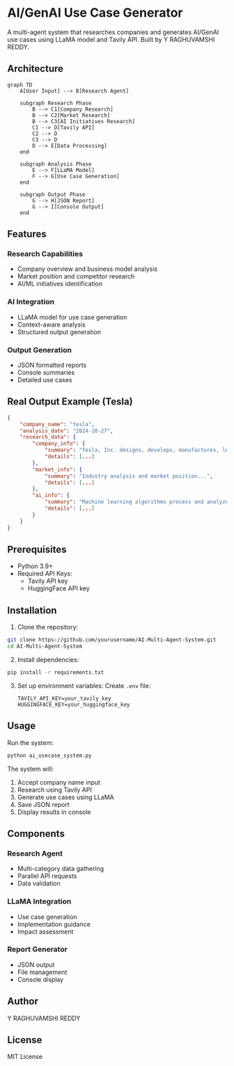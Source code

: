 # AI/GenAI Use Case Generator

A multi-agent system that researches companies and generates AI/GenAI use cases using LLaMA model and Tavily API. Built by Y RAGHUVAMSHI REDDY.

## Architecture
```mermaid
graph TD
    A[User Input] --> B[Research Agent]
    
    subgraph Research Phase
        B --> C1[Company Research]
        B --> C2[Market Research]
        B --> C3[AI Initiatives Research]
        C1 --> D[Tavily API]
        C2 --> D
        C3 --> D
        D --> E[Data Processing]
    end
    
    subgraph Analysis Phase
        E --> F[LLaMA Model]
        F --> G[Use Case Generation]
    end
    
    subgraph Output Phase
        G --> H[JSON Report]
        G --> I[Console Output]
    end
```

## Features

### Research Capabilities
- Company overview and business model analysis
- Market position and competitor research
- AI/ML initiatives identification

### AI Integration
- LLaMA model for use case generation
- Context-aware analysis
- Structured output generation

### Output Generation
- JSON formatted reports
- Console summaries
- Detailed use cases

## Real Output Example (Tesla)
```json
{
    "company_name": "tesla",
    "analysis_date": "2024-10-27",
    "research_data": {
        "company_info": {
            "summary": "Tesla, Inc. designs, develops, manufactures, leases, and sells electric vehicles, and energy generation and storage systems...",
            "details": [...]
        },
        "market_info": {
            "summary": "Industry analysis and market position...",
            "details": [...]
        },
        "ai_info": {
            "summary": "Machine learning algorithms process and analyze data, enabling Tesla's AI systems to learn, adapt, and evolve...",
            "details": [...]
        }
    }
}
```

## Prerequisites

- Python 3.9+
- Required API Keys:
  - Tavily API key
  - HuggingFace API key

## Installation

1. Clone the repository:
```bash
git clone https://github.com/yourusername/AI-Multi-Agent-System.git
cd AI-Multi-Agent-System
```

2. Install dependencies:
```bash
pip install -r requirements.txt
```

3. Set up environment variables:
   Create `.env` file:
   ```
   TAVILY_API_KEY=your_tavily_key
   HUGGINGFACE_KEY=your_huggingface_key
   ```

## Usage

Run the system:
```bash
python ai_usecase_system.py
```

The system will:
1. Accept company name input
2. Research using Tavily API
3. Generate use cases using LLaMA
4. Save JSON report
5. Display results in console

## Components

### Research Agent
- Multi-category data gathering
- Parallel API requests
- Data validation

### LLaMA Integration
- Use case generation
- Implementation guidance
- Impact assessment

### Report Generator
- JSON output
- File management
- Console display

## Author

Y RAGHUVAMSHI REDDY

## License

MIT License
